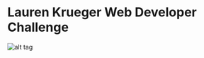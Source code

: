 # Lauren Krueger Web Developer Challenge

![alt tag](https://cloud.githubusercontent.com/assets/863209/13465018/60db3c48-e059-11e5-9dbd-da366fa52ec0.png)
